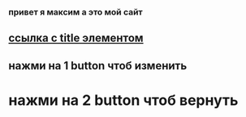 ### привет я максим а это мой сайт

## [ссылка с title элементом](https://maxim00000maxim.github.io/rect2D/ "Я ссылка")

## нажми на 1 button чтоб изменить 

# нажми на 2 button чтоб вернуть 
